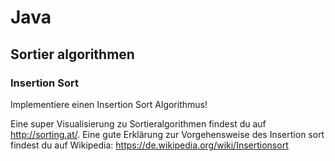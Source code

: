 # Java 

## Sortier algorithmen

### Insertion Sort

Implementiere einen Insertion Sort Algorithmus!

Eine super Visualisierung zu Sortieralgorithmen findest du auf http://sorting.at/. 
Eine gute Erklärung zur Vorgehensweise des Insertion sort findest du auf Wikipedia: https://de.wikipedia.org/wiki/Insertionsort